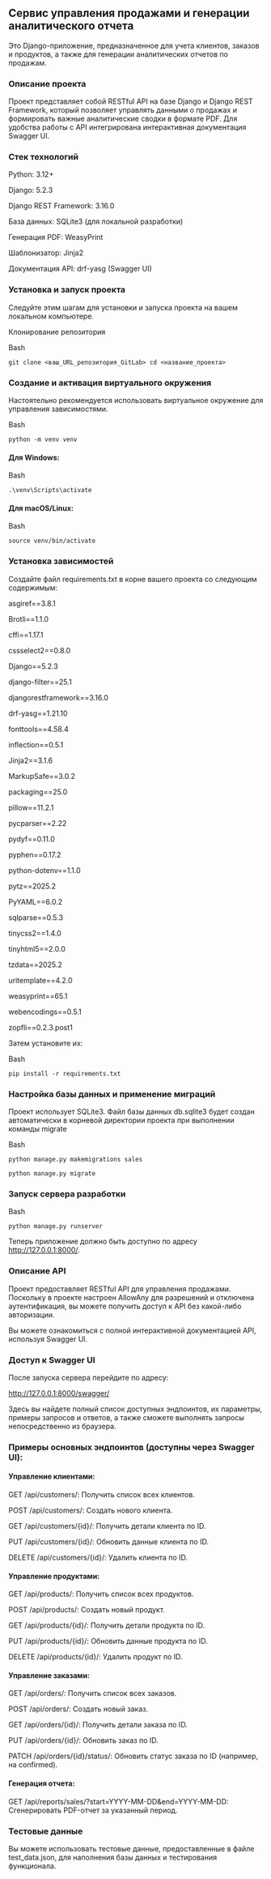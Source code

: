 ## Сервис управления продажами и генерации аналитического отчета
Это Django-приложение, предназначенное для учета клиентов, заказов и продуктов, а также для генерации аналитических отчетов по продажам.

### Описание проекта
Проект представляет собой RESTful API на базе Django и Django REST Framework, который позволяет управлять данными о продажах и формировать важные аналитические сводки в формате PDF. Для удобства работы с API интегрирована интерактивная документация Swagger UI.

### Стек технологий
Python: 3.12+

Django: 5.2.3

Django REST Framework: 3.16.0

База данных: SQLite3 (для локальной разработки)

Генерация PDF: WeasyPrint

Шаблонизатор: Jinja2

Документация API: drf-yasg (Swagger UI)

### Установка и запуск проекта

Следуйте этим шагам для установки и запуска проекта на вашем локальном компьютере.

Клонирование репозитория

Bash

`git clone <ваш_URL_репозитория_GitLab>
cd <название_проекта>`

### Создание и активация виртуального окружения

Настоятельно рекомендуется использовать виртуальное окружение для управления зависимостями.

Bash

`python -m venv venv`

#### Для Windows:

Bash

`.\venv\Scripts\activate`

#### Для macOS/Linux:

Bash

`source venv/bin/activate`

### Установка зависимостей

Создайте файл requirements.txt в корне вашего проекта со следующим содержимым:

asgiref==3.8.1

Brotli==1.1.0

cffi==1.17.1

cssselect2==0.8.0

Django==5.2.3

django-filter==25.1

djangorestframework==3.16.0

drf-yasg==1.21.10

fonttools==4.58.4

inflection==0.5.1

Jinja2==3.1.6

MarkupSafe==3.0.2

packaging==25.0

pillow==11.2.1

pycparser==2.22

pydyf==0.11.0

pyphen==0.17.2

python-dotenv==1.1.0

pytz==2025.2

PyYAML==6.0.2

sqlparse==0.5.3

tinycss2==1.4.0

tinyhtml5==2.0.0

tzdata==2025.2

uritemplate==4.2.0

weasyprint==65.1

webencodings==0.5.1

zopfli==0.2.3.post1


Затем установите их:

Bash

`pip install -r requirements.txt`

### Настройка базы данных и применение миграций

Проект использует SQLite3. Файл базы данных db.sqlite3 будет создан автоматически в корневой директории проекта при выполнении команды migrate

Bash

`python manage.py makemigrations sales`

`python manage.py migrate`

### Запуск сервера разработки

Bash

`python manage.py runserver`

Теперь приложение должно быть доступно по адресу http://127.0.0.1:8000/.

### Описание API

Проект предоставляет RESTful API для управления продажами. Поскольку в проекте настроен AllowAny для разрешений и отключена аутентификация, вы можете получить доступ к API без какой-либо авторизации.

Вы можете ознакомиться с полной интерактивной документацией API, используя Swagger UI.

### Доступ к Swagger UI

После запуска сервера перейдите по адресу:

http://127.0.0.1:8000/swagger/

Здесь вы найдете полный список доступных эндпоинтов, их параметры, примеры запросов и ответов, а также сможете выполнять запросы непосредственно из браузера.

### Примеры основных эндпоинтов (доступны через Swagger UI):

#### Управление клиентами:

GET /api/customers/: Получить список всех клиентов.

POST /api/customers/: Создать нового клиента.

GET /api/customers/{id}/: Получить детали клиента по ID.

PUT /api/customers/{id}/: Обновить данные клиента по ID.

DELETE /api/customers/{id}/: Удалить клиента по ID.

#### Управление продуктами:

GET /api/products/: Получить список всех продуктов.

POST /api/products/: Создать новый продукт.

GET /api/products/{id}/: Получить детали продукта по ID.

PUT /api/products/{id}/: Обновить данные продукта по ID.

DELETE /api/products/{id}/: Удалить продукт по ID.

#### Управление заказами:

GET /api/orders/: Получить список всех заказов.

POST /api/orders/: Создать новый заказ.

GET /api/orders/{id}/: Получить детали заказа по ID.

PUT /api/orders/{id}/: Обновить заказ по ID.

PATCH /api/orders/{id}/status/: Обновить статус заказа по ID (например, на confirmed).

#### Генерация отчета:

GET /api/reports/sales/?start=YYYY-MM-DD&end=YYYY-MM-DD: Сгенерировать PDF-отчет за указанный период.

### Тестовые данные

Вы можете использовать тестовые данные, предоставленные в файле test_data.json, для наполнения базы данных и тестирования функционала.
